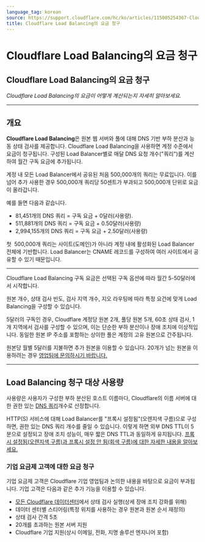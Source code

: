 ```yaml
---
language_tag: korean
source: https://support.cloudflare.com/hc/ko/articles/115005254367-Cloudflare-Load-Balancing%EC%9D%98-%EC%9A%94%EA%B8%88-%EC%B2%AD%EA%B5%AC
title: Cloudflare Load Balancing의 요금 청구
---
```


# Cloudflare Load Balancing의 요금 청구

## Cloudflare Load Balancing의 요금 청구

_Cloudflare Load Balancing의 요금이 어떻게 계산되는지 자세히 알아보세요._

___

## 개요

**Cloudflare Load Balancing**은 원본 웹 서버와 풀에 대해 DNS 기반 부하 분산과 능동 상태 검사를 제공합니다. Cloudflare Load Balancing을 사용하면 계정 수준에서 요금이 청구됩니다. 구성된 Load Balancer별로 매달 DNS 요청 개수("쿼리")를 계산하여 월간 구독 요금에 추가됩니다.

계정 내 모든 Load Balancer에서 공유된 처음 500,000개의 쿼리는 무료입니다. 이를 넘어 추가 사용한 경우 500,000개 쿼리당 50센트가 부과되고 500,000개 단위로 요금이 올라갑니다.

예를 들면 다음과 같습니다.

-   81,451개의 DNS 쿼리 = 구독 요금 + 0달러(사용량).
-   511,881개의 DNS 쿼리 = 구독 요금 + 0.50달러(사용량)
-   2,994,155개의 DNS 쿼리 = 구독 요금 + 2.50달러(사용량)

첫  500,000개 쿼리는 사이트(도메인)가 아니라 계정 내에 활성화된 Load Balancer 전체에 기반합니다. Load Balancer는 CNAME 레코드를 구성하여 여러 사이트에서 공유할 수 있기 때문입니다.

___

Cloudflare Load Balancing 구독 요금은 선택된 구독 옵션에 따라 월간 5-50달러에서 시작합니다.

원본 개수, 상태 검사 빈도, 검사 지역 개수, 지오 라우팅에 따라 특정 요건에 맞게 Load Balancing을 구성할 수 있습니다.

5달러의 구독인 경우, Cloudflare 계정당 원본 2개, 풀당 원본 5개, 60초 상태 검사, 1개 지역에서 검사를 구성할 수 있으며, 이는 단순한 부하 분산이나 장애 조치에 이상적입니다. 동일한 원본 IP 주소를 포함하는 상이한 풀은 계정의 고유 원본으로 간주됩니다.

원본당 월별 5달러를 지불하면 추가 원본을 이용할 수 있습니다. 20개가 넘는 원본을 이용하려는 경우 [영업팀에 문의하시기 바랍니다.](https://www.cloudflare.com/lp/dashboard-ss-load-balancing/)

___

## Load Balancing 청구 대상 사용량

사용량은 사용자가 구성한 부하 분산된 호스트 이름마다, Cloudflare의 이름 서버에 대한 권한 있는 [DNS 쿼리](https://en.wikipedia.org/wiki/Domain_Name_System)개수로 산정합니다.

HTTP(S) 서비스에 대해 Load Balancer를 "프록시 설정됨"(오렌지색 구름)으로 구성하면, 권한 있는 DNS 쿼리 개수를 줄일 수 있습니다. 이렇게 하면 외부 DNS TTL이 5분으로 설정되고 장애 조치 성능이, 매우 짧은 DNS TTL과 동일하게 유지됩니다. [프록시 설정됨(오렌지색 구름)과 프록시 설정 안 됨(회색 구름)에 대한 자세한 내용을 알아보세요.](https://support.cloudflare.com/hc/ko/articles/115005138088-Load-Balancing-TTLs-and-Orange-vs-Grey-Cloud)

### 기업 요금제 고객에 대한 요금 청구

기업 요금제 고객은 Cloudflare 기업 영업팀과 논의한 내용을 바탕으로 요금이 부과됩니다. 기업 고객은 다음과 같은 추가 기능을 이용할 수 있습니다.

-   [모든 Cloudflare 데이터센터](https://www.cloudflare.com/network/)에서 상태 검사 실행(상세 장애 조치 강화를 위해)
-   데이터 센터별 스티어링(특정 위치를 사용하는 경우 원본과 원본 순서 재정의)
-   상태 검사 간격 5초
-   20개를 초과하는 원본 서버 지원
-   Cloudflare 기업 지원(상시 이메일, 전화, 지명 솔루션 엔지니어 포함)
